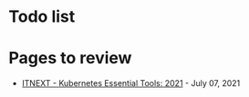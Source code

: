 # Todo list

# Pages to review

- [ITNEXT - Kubernetes Essential Tools: 2021](https://itnext.io/kubernetes-essential-tools-2021-def12e84c572) - July 07, 2021
